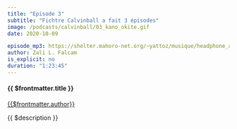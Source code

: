 ```yaml
---
title: "Episode 3"
subtitle: "Fichtre Calvinball a fait 3 épisodes"
image: /podcasts/calvinball/03_kano_okite.gif
date: 2020-10-09

episode_mp3: https://shelter.mahoro-net.org/~yattoz/musique/headphone_actor.mp3
author: Zali L. Falcam
is_explicit: no
duration: "1:23:45"
---
```



#### {{ $frontmatter.title }}

<a href="people/zali">{{$frontmatter.author}}</a>

{{ $description }}
